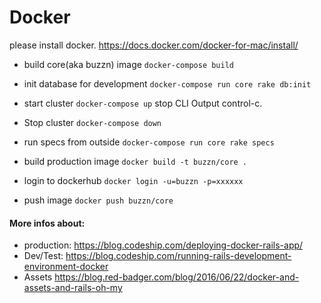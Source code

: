 # Docker
please install docker.
https://docs.docker.com/docker-for-mac/install/

- build core(aka buzzn) image `docker-compose build`
- init database for development `docker-compose run core rake db:init`
- start cluster `docker-compose up` stop CLI Output control-c.
- Stop cluster `docker-compose down`
- run specs from outside `docker-compose run core rake specs`

- build production image `docker build -t buzzn/core .`
- login to dockerhub `docker login -u=buzzn -p=xxxxxx`
- push image `docker push buzzn/core`


#### More infos about:
- production: https://blog.codeship.com/deploying-docker-rails-app/
- Dev/Test: https://blog.codeship.com/running-rails-development-environment-docker
- Assets https://blog.red-badger.com/blog/2016/06/22/docker-and-assets-and-rails-oh-my
